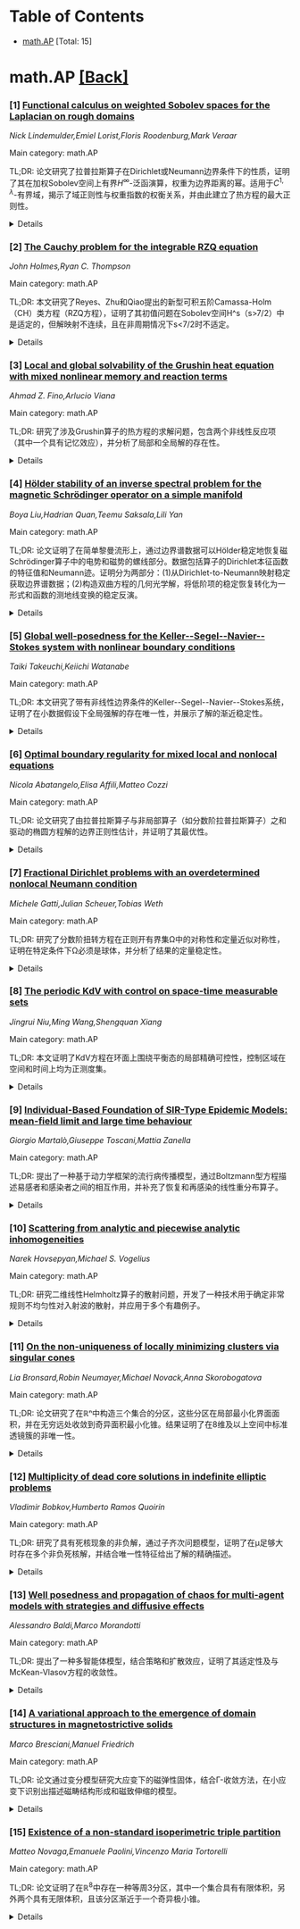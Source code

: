 <div id=toc></div>

# Table of Contents

- [math.AP](#math.AP) [Total: 15]


<div id='math.AP'></div>

# math.AP [[Back]](#toc)

### [1] [Functional calculus on weighted Sobolev spaces for the Laplacian on rough domains](https://arxiv.org/abs/2507.13478)
*Nick Lindemulder,Emiel Lorist,Floris Roodenburg,Mark Veraar*

Main category: math.AP

TL;DR: 论文研究了拉普拉斯算子在Dirichlet或Neumann边界条件下的性质，证明了其在加权Sobolev空间上有界$H^{\infty}$-泛函演算，权重为边界距离的幂。适用于$C^{1,\lambda}$-有界域，揭示了域正则性与权重指数的权衡关系，并由此建立了热方程的最大正则性。


<details>
  <summary>Details</summary>
Motivation: 研究拉普拉斯算子在低正则性域上的性质，扩展抛物方程在非光滑域上的适定性理论。

Method: 通过加权Sobolev空间和$H^{\infty}$-泛函演算分析拉普拉斯算子的性质，利用权重指数补偿域的低正则性。

Result: 证明了拉普拉斯算子在加权Sobolev空间上的有界性，并建立了热方程的最大正则性。

Conclusion: 该研究扩展了抛物方程在低正则性域上的适定性理论，为经典方法无法处理的域提供了新工具。

Abstract: We study the Laplace operator on domains subject to Dirichlet or Neumann
boundary conditions. We show that these operators admit a bounded
$H^{\infty}$-functional calculus on weighted Sobolev spaces, where the weights
are powers of the distance to the boundary. Our analysis applies to bounded
$C^{1,\lambda}$-domains with $\lambda\in[0,1]$, revealing a crucial trade-off:
lower domain regularity can be compensated by enlarging the weight exponent. As
a primary consequence, we establish maximal regularity for the corresponding
heat equation. This extends the well-posedness theory for parabolic equations
to domains with minimal smoothness, where classical methods are inapplicable.

</details>


### [2] [The Cauchy problem for the integrable RZQ equation](https://arxiv.org/abs/2507.13535)
*John Holmes,Ryan C. Thompson*

Main category: math.AP

TL;DR: 本文研究了Reyes、Zhu和Qiao提出的新型可积五阶Camassa-Holm（CH）类方程（RZQ方程），证明了其初值问题在Sobolev空间H^s（s>7/2）中是适定的，但解映射不连续，且在非周期情况下s<7/2时不适定。


<details>
  <summary>Details</summary>
Motivation: 研究RZQ方程的性质，特别是其与CH方程的相似性和差异性，以及其在数学物理中的潜在应用。

Method: 通过分析RZQ方程的m形式，证明其在Sobolev空间中的适定性，并探讨解映射的连续性和方程的适定性范围。

Result: RZQ方程在H^s（s>7/2）中适定，但解映射不连续；在非周期情况下s<7/2时不适定。

Conclusion: RZQ方程在特定条件下具有适定性，但其解映射行为与CH方程不同，且在低正则性空间中不适定。

Abstract: In this paper we study the new, integrable, fifth order Camassa-Holm (CH)
type equation derived by Reyes, Zhu, and Qiao, which we call the RZQ equation.
The $m$-form of this equation possesses a striking similarity to the m-form of
the CH equation. However, unlike the CH equation, the nonlocal form of this
equation cannot be interpreted as a nonlocal perturbation of Burgers' equation.
  We prove that the initial value problem corresponding to the RZQ equation is
well-posed in the sense of Hadamard, in Sobolev spaces $H^s$, $s>7/2$. We
further show that the data-to-solution map is not uniformly continuous. We also
show that the RZQ equation is ill-posed in $H^s$ for $s<7/2$ in the
non-periodic case.

</details>


### [3] [Local and global solvability of the Grushin heat equation with mixed nonlinear memory and reaction terms](https://arxiv.org/abs/2507.13547)
*Ahmad Z. Fino,Arlucio Viana*

Main category: math.AP

TL;DR: 研究了涉及Grushin算子的热方程的求解问题，包含两个非线性反应项（其中一个具有记忆效应），并分析了局部和全局解的存在性。


<details>
  <summary>Details</summary>
Motivation: 探讨退化算子和复杂非线性相互作用对热方程解的影响。

Method: 在Lebesgue空间和连续函数空间中建立局部适定性，并利用比较原理分析全局解的存在条件。

Result: 揭示了记忆项对全局解存在性的影响，并给出了非线性项相对强度的充分条件。

Conclusion: 为退化算子和非线性相互作用的热方程提供了新的理论支持。

Abstract: In this work, we investigate the solvability of a heat equation involving the
Grushin operator. The equation is perturbed by two nonlinear reaction terms,
one of which includes a memory component, introducing nonlocal effects in time.
We first establish local well-posedness results in both Lebesgue spaces and in
the space of continuous functions vanishing at infinity. Furthermore, we
develop and apply comparison principles that allow us to derive sufficient
conditions for the global existence of solutions, depending on the relative
strength and nature of the nonlinearities involved. In particular, we highlight
how the presence of the memory term influences global solvability. Our results
contribute to the understanding of parabolic equations with degenerate
operators and complex nonlinear interactions.

</details>


### [4] [Hölder stability of an inverse spectral problem for the magnetic Schrödinger operator on a simple manifold](https://arxiv.org/abs/2507.13619)
*Boya Liu,Hadrian Quan,Teemu Saksala,Lili Yan*

Main category: math.AP

TL;DR: 论文证明了在简单黎曼流形上，通过边界谱数据可以Hölder稳定地恢复磁Schrödinger算子中的电势和磁势的螺线部分。数据包括算子的Dirichlet本征函数的特征值和Neumann迹。证明分为两部分：(1)从Dirichlet-to-Neumann映射稳定获取边界谱数据；(2)构造双曲方程的几何光学解，将低阶项的稳定恢复转化为一形式和函数的测地线变换的稳定反演。


<details>
  <summary>Details</summary>
Motivation: 研究如何从边界谱数据稳定恢复磁Schrödinger算子中的电势和磁势，为逆问题提供理论支持。

Method: 1. 通过Dirichlet-to-Neumann映射稳定获取边界谱数据；2. 构造几何光学解，将问题转化为测地线变换的稳定反演。

Result: 证明了电势和磁势的螺线部分可以从边界谱数据Hölder稳定地恢复。

Conclusion: 论文提供了一种从边界谱数据稳定恢复磁Schrödinger算子中电势和磁势的方法，为相关逆问题提供了理论工具。

Abstract: We show that on a simple Riemannian manifold, the electric potential and the
solenoidal part of the magnetic potential appearing in the magnetic
Schr\"odinger operator can be recovered H\"older stably from the boundary
spectral data. This data contains the eigenvalues and the Neumann traces of the
corresponding sequence of Dirichlet eigenfunctions of the operator. Our proof
contains two parts, which we present in the reverse order. (1) We show that the
boundary spectral data can be stably obtained from the Dirichlet-to-Neumann map
associated with the respective initial boundary value problem for a hyperbolic
equation, whose leading order terms are a priori known. (2) We construct
geometric optics solutions to the hyperbolic equation, which reduce the stable
recovery of the lower order terms to the stable inversion of the geodesic ray
transform of one-forms and functions.

</details>


### [5] [Global well-posedness for the Keller--Segel--Navier--Stokes system with nonlinear boundary conditions](https://arxiv.org/abs/2507.13684)
*Taiki Takeuchi,Keiichi Watanabe*

Main category: math.AP

TL;DR: 本文研究了带有非线性边界条件的Keller--Segel--Navier--Stokes系统，证明了在小数据假设下全局强解的存在唯一性，并展示了解的渐近稳定性。


<details>
  <summary>Details</summary>
Motivation: 研究具有非线性边界条件和旋转通量的Keller--Segel--Navier--Stokes系统，填补了前人工作中对边界条件处理不明确的空白。

Method: 基于线性热方程和Stokes系统的极大正则性结果，建立新的极大正则性定理，并采用直接构造解的方法。

Result: 在小数据假设下，证明了全局强解的存在唯一性、解的Lipschitz连续性及渐近稳定性。

Conclusion: 通过直接方法构造的解满足边界条件，并在适当条件下证明了非负性结果。

Abstract: In this paper, we consider the Keller--Segel--Navier--Stokes system with
nonlinear boundary conditions in a bounded smooth (and not necessarily convex)
domain $\Omega \subset \mathbb{R}^N$, $N \ge 2$, where the chemotactic
sensitivity $S$ is assumed to have values in $\mathbb{R}^{N \times N}$ which
accounts for rotational fluxes. In contrast to the case where $S$ is a
scalar-valued function (or $S$ is the identity matrix), in our system, the
normal derivative for the density $n$ of the cell is given as the product of
the unknown functions, i.e., the function $n$ satisfies the nonlinear boundary
condition. We show the existence and uniqueness of global strong solutions to
the system under the smallness assumptions of given data, where the Lipschitz
continuity of the solution mapping and the asymptotic stability of the solution
are also shown. The proof is based on maximal regularity results for the linear
heat equation and the Stokes system, where we establish a new maximal
regularity theorem for some linear heat equation with an inhomogeneous Neumann
boundary condition. Since we develop a direct approach to construct the
solutions (i.e., without considering limiting procedure in certain regularized
problem with homogeneous linear boundary conditions), our solutions indeed
satisfy the boundary conditions, which was not addressed clearly in the
previous contributions by Cao and Lankeit (2016) as well as Yu, Wang, and Zheng
(2018). Under suitable regularity conditions on given data, the solution may be
understood in a classical sense and, as a by-product, the non-negativity result
is proved via the maximum principle of a new type.

</details>


### [6] [Optimal boundary regularity for mixed local and nonlocal equations](https://arxiv.org/abs/2507.13711)
*Nicola Abatangelo,Elisa Affili,Matteo Cozzi*

Main category: math.AP

TL;DR: 论文研究了由拉普拉斯算子与非局部算子（如分数阶拉普拉斯算子）之和驱动的椭圆方程解的边界正则性估计，并证明了其最优性。


<details>
  <summary>Details</summary>
Motivation: 研究此类方程的解的边界正则性，以填补现有理论中的空白，并为实际应用提供理论支持。

Method: 使用加权Hölder空间、拉普拉斯算子的正则性估计以及不动点论证方法。

Result: 获得了尖锐的边界正则性估计，并通过一个显式的反例证明了其最优性。

Conclusion: 提出的方法有效且估计结果是最优的，为相关领域的研究提供了新的工具和见解。

Abstract: We provide sharp boundary regularity estimates for solutions to elliptic
equations driven by an integro-differential operator obtained as the sum of a
Laplacian with a nonlocal operator generalizing a fractional Laplacian.
  Our approach makes use of weighted H\"older spaces as well as regularity
estimates for the Laplacian in this context and a fixed-point argument.
  We show the optimality of the obtained estimates by means of a counterexample
that we have striven to keep as explicit as possible.

</details>


### [7] [Fractional Dirichlet problems with an overdetermined nonlocal Neumann condition](https://arxiv.org/abs/2507.13715)
*Michele Gatti,Julian Scheuer,Tobias Weth*

Main category: math.AP

TL;DR: 研究了分数阶扭转方程在正则开有界集Ω中的对称性和定量近似对称性，证明在特定条件下Ω必须是球体，并分析了结果的定量稳定性。


<details>
  <summary>Details</summary>
Motivation: 探讨分数阶扭转方程在特定边界条件下的对称性及其定量近似性质，以揭示几何形状与方程解的关系。

Method: 假设Ω具有正reach且非局部法向导数在平行于∂Ω的外部表面上为常数，证明Ω为球体。进一步分析凸集Ω的情况，并研究定量稳定性。

Result: 在给定条件下，Ω必须是球体；且在凸集假设下结论仍成立。定量稳定性分析表明结果对两类Ω假设均稳健。

Conclusion: 分数阶扭转方程的对称性条件能唯一确定Ω为球体，且结论在更广泛的分数阶Laplacian超定Dirichlet问题中适用。

Abstract: We investigate symmetry and quantitative approximate symmetry for an
overdetermined problem related to the fractional torsion equation in a regular
open, bounded set $\Omega \subseteq \mathbb{R}^n$. Specifically, we show that
if $\overline{\Omega}$ has positive reach and the nonlocal normal derivative
introduced in (Dipierro, Ros-Oton, Valdinoci, Rev. Mat. Iberoam. 33 (2017), no.
2, 377-416) is constant on an external surface parallel and sufficiently close
to $\partial \Omega$, then $\Omega$ must be a ball. Remarkably, this conclusion
remains valid under the sole assumption that $\Omega$ is convex. Moreover, we
analyze the quantitative stability of this result under two distinct sets of
assumptions on $\Omega$. Finally, we extend our analysis to a broader class of
overdetermined Dirichlet problems involving the fractional Laplacian.

</details>


### [8] [The periodic KdV with control on space-time measurable sets](https://arxiv.org/abs/2507.13740)
*Jingrui Niu,Ming Wang,Shengquan Xiang*

Main category: math.AP

TL;DR: 本文证明了KdV方程在环面上围绕平衡态的局部精确可控性，控制区域在空间和时间上均为正测度集。


<details>
  <summary>Details</summary>
Motivation: 研究KdV方程在环面上的可控性，扩展了现有理论的应用范围。

Method: 采用了一种新的策略，基于时空可测集上的可观测性不等式证明。

Result: 证明了KdV方程在环面上的局部精确可控性。

Conclusion: 该方法适用于环上一大类色散方程的可控性研究。

Abstract: In this paper, we establish the local exact controllability of the KdV
equation on torus around equilibrium states, where both the spatial control
region and the temporal control region are sets of positive measure. The proof
is based on a novel strategy for proving observability inequalities on
space-time measurable sets. This approach is applicable to a broad class of
dispersive equations on torus.

</details>


### [9] [Individual-Based Foundation of SIR-Type Epidemic Models: mean-field limit and large time behaviour](https://arxiv.org/abs/2507.13947)
*Giorgio Martalò,Giuseppe Toscani,Mattia Zanella*

Main category: math.AP

TL;DR: 提出了一种基于动力学框架的流行病传播模型，通过Boltzmann型方程描述易感者和感染者之间的相互作用，并补充了恢复和再感染的线性重分布算子。


<details>
  <summary>Details</summary>
Motivation: 连接微观相互作用规则与宏观流行病模型（如SIR），提供多尺度视角。

Method: 使用Boltzmann型方程描述易感者与感染者的二元相互作用，并通过线性重分布算子模拟恢复和再感染。在碰撞极限下，近似为Fokker-Planck方程。

Result: 宏观参数由微观规则显式导出，系统在Sobolev空间中收敛到平衡态，揭示了动力学的耗散结构。

Conclusion: 该模型为流行病动力学提供了多尺度分析工具，连接了动力学理论与经典流行病模型。

Abstract: We introduce a kinetic framework for modeling the time evolution of the
statistical distributions of the population densities in the three compartments
of susceptible, infectious, and recovered individuals, under epidemic spreading
driven by susceptible-infectious interactions. The model is based on a system
of Boltzmann-type equations describing binary interactions between susceptible
and infectious individuals, supplemented with linear redistribution operators
that account for recovery and reinfection dynamics. The mean values of the
kinetic system recover a SIR-type model with reinfection, where the macroscopic
parameters are explicitly derived from the underlying microscopic interaction
rules. In the grazing collision regime, the Boltzmann system can be
approximated by a system of coupled Fokker-Planck equations. This limit allows
for a more tractable analysis of the dynamics, including the large-time
behavior of the population densities. In this context, we rigorously prove the
convergence to equilibrium of the resulting mean-field system in a suitable
Sobolev space by means of the so-called energy distance. The analysis reveals
the dissipative structure of the dynamics and the role of the interaction terms
in driving the system toward a stable equilibrium configuration. These results
provide a multi-scale perspective connecting kinetic theory with classical
epidemic models.

</details>


### [10] [Scattering from analytic and piecewise analytic inhomogeneities](https://arxiv.org/abs/2507.13986)
*Narek Hovsepyan,Michael S. Vogelius*

Main category: math.AP

TL;DR: 研究二维线性Helmholtz算子的散射问题，开发了一种技术用于确定非常规则不均匀性对入射波的散射，并应用于多个有趣例子。


<details>
  <summary>Details</summary>
Motivation: 探索二维线性Helmholtz算子的散射特性，特别是针对规则不均匀性的散射行为。

Method: 开发了一种技术，用于分析非常规则不均匀性对入射波的散射。

Result: 该技术成功应用于多个例子，验证了其有效性。

Conclusion: 提出的技术为分析规则不均匀性散射问题提供了有效工具。

Abstract: We study scattering for the linear Helmholtz operator in two dimensions and
develop a technique, which can be used to ascertain scattering of a given
incident wave from very regular inhomogeneities. This technique is then applied
to a number of interesting examples.

</details>


### [11] [On the non-uniqueness of locally minimizing clusters via singular cones](https://arxiv.org/abs/2507.13995)
*Lia Bronsard,Robin Neumayer,Michael Novack,Anna Skorobogatova*

Main category: math.AP

TL;DR: 论文研究了在ℝⁿ中构造三个集合的分区，这些分区在局部最小化界面面积，并在无穷远处收敛到奇异面积最小化锥。结果证明了在8维及以上空间中标准透镜簇的非唯一性。


<details>
  <summary>Details</summary>
Motivation: 探索高维空间中分区的最小界面面积问题，并验证标准透镜簇的非唯一性。

Method: 构造ℝⁿ中的三个集合分区，通过局部最小化界面面积和体积保持变化，并在无穷远处收敛到奇异面积最小化锥。

Result: 证明了在8维及以上空间中标准透镜簇的非唯一性。

Conclusion: 高维空间中的分区问题存在非唯一解，标准透镜簇在8维及以上空间中不唯一。

Abstract: We construct partitions of $\mathbb{R}^n$ into three sets
$\{\mathscr{X}(1),\mathscr{X}(2),\mathscr{X}(3)\}$ that locally minimize
interfacial area among compactly supported volume preserving variations and
that blow down at infinity to singular area-minimizing cones. As a consequence,
we prove the non-uniqueness of the standard lens cluster in a large number of
dimensions starting from $8$.

</details>


### [12] [Multiplicity of dead core solutions in indefinite elliptic problems](https://arxiv.org/abs/2507.14016)
*Vladimir Bobkov,Humberto Ramos Quoirin*

Main category: math.AP

TL;DR: 研究了具有死核现象的非负解，通过子齐次问题模型，证明了在μ足够大时存在多个非负死核解，并结合唯一性特征给出了解的精确描述。


<details>
  <summary>Details</summary>
Motivation: 探讨非定常椭圆问题的非负解及其死核现象，以理解解的多样性和唯一性。

Method: 使用子齐次问题模型，结合死核形成性质和唯一性特征进行分析。

Result: 在μ足够大时，存在多个非负死核解，并给出了解的精确描述。

Conclusion: 通过死核现象和唯一性特征，揭示了非负解的多样性，并推广了结果到其他问题类别。

Abstract: We investigate nonnegative solutions of indefinite elliptic problems which
enjoy the dead core phenomenon. Our model is the subhomogeneous problem $$
-\Delta_p u = (a^+(x) - \mu a^-(x))|u|^{q-2}u, \quad u \in W_0^{1,p}(\Omega),
$$ where $\Omega$ is a bounded domain in $\mathbb{R}^N$, $1<q<p$, and $\mu >
0$. Thanks to a dead core formation property, we obtain multiple nonnegative
dead core solutions of this problem for $\mu$ large enough. This assertion, in
combination with a uniqueness feature, yields an exact multiplicity result,
which gives a precise description of the nonnegative solutions set of this
problem for large values of $\mu$. We also extend the multiplicity result to
other classes of problems.

</details>


### [13] [Well posedness and propagation of chaos for multi-agent models with strategies and diffusive effects](https://arxiv.org/abs/2507.14058)
*Alessandro Baldi,Marco Morandotti*

Main category: math.AP

TL;DR: 提出了一种多智能体模型，结合策略和扩散效应，证明了其适定性及与McKean-Vlasov方程的收敛性。


<details>
  <summary>Details</summary>
Motivation: 研究多智能体系统中策略和扩散效应的相互作用，探索微观状态到宏观行为的过渡。

Method: 使用非局部相互作用机制和空间随机效应描述智能体演化，结合概率测度作为混合策略。

Result: 证明了多智能体系统和McKean-Vlasov方程的适定性，并得到传播混沌结果。

Conclusion: 模型在智能体数量趋近无穷时收敛于McKean-Vlasov方程，验证了微观到宏观的过渡。

Abstract: A multi-agent model for individuals endowed with strategies and subject to
diffusive effects is proposed. The microscopic state of each agent is described
by a spatial position and a probability measure, interpreted as a mixed
strategy, over a compact metric space. The evolution is governed by a non-local
interaction mechanism and by stochastic effects acting on the spatial component
of the state. The well-posedness of the multi-agent system and that of a
certain McKean--Vlasov stochastic differential equation are proved. Eventually,
a propagation of chaos result is obtained, which guarantees that the former
model converges to the latter as the number of agents goes to infinity.

</details>


### [14] [A variational approach to the emergence of domain structures in magnetostrictive solids](https://arxiv.org/abs/2507.14091)
*Marco Bresciani,Manuel Friedrich*

Main category: math.AP

TL;DR: 论文通过变分模型研究大应变下的磁弹性固体，结合Γ-收敛方法，在小应变下识别出描述磁畴结构形成和磁致伸缩的模型。


<details>
  <summary>Details</summary>
Motivation: 研究大应变下磁弹性固体的行为，特别是磁化场在未知变形构型上的表现，以及磁畴结构的形成机制。

Method: 采用变分模型，结合Γ-收敛方法，对变形和磁化场进行线性化处理，并在小应变下建立有效模型。

Result: 识别出描述磁畴结构和磁致伸缩的小应变变分模型，并证明了单轴材料中有效能量极小值的正则性。

Conclusion: 研究为理解磁弹性固体在小应变下的行为提供了理论框架，特别是在磁畴结构形成和磁致伸缩方面的应用。

Abstract: We consider a variational model for magnetoelastic solids in the large-strain
setting with the magnetization field defined on the unknown deformed
configuration. Through a simultaneous linearization of the deformation and
sharp-interface limit of the magnetization with respect to the easy axes,
performed in terms of $\Gamma$-convergence, we identify a variational model
describing the formation of domain structures and accounting for
magnetostriction in the small-strain setting. Our analysis incorporates the
effect of magnetic fields and, for uniaxial materials, ensures the regularity
of minimizers of the effective energy.

</details>


### [15] [Existence of a non-standard isoperimetric triple partition](https://arxiv.org/abs/2507.14112)
*Matteo Novaga,Emanuele Paolini,Vincenzo Maria Tortorelli*

Main category: math.AP

TL;DR: 论文证明了在$\mathbb R^8$中存在一种等周3分区，其中一个集合具有有限体积，另外两个具有无限体积，且该分区渐近于一个奇异极小锥。


<details>
  <summary>Details</summary>
Motivation: 研究高维空间中等周分区的存在性和性质，特别是探索非平凡分区的几何特性。

Method: 通过数学分析和几何方法，构造并证明了$\mathbb R^8$中的等周3分区，并分析其渐近行为。

Result: 成功构造了一个具有有限和无限体积集合的等周3分区，并证明其渐近于奇异极小锥。

Conclusion: 该研究为高维空间中的等周问题提供了新的实例和理论支持，扩展了对非平凡分区的理解。

Abstract: We show existence of a isoperimetric $3$-partition of $\mathbb R^8$, with one
set of finite volume and two of infinite volume, which is asymptotic to a
singular minimal cone.

</details>
